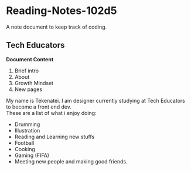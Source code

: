 # Reading-Notes-102d5
A note document to keep track of coding.  
## Tech Educators  
**Document Content**  
 1. Brief intro  
 2. About  
 3. Growth Mindset  
 4. New pages  

My name is Tekenatei. I am designer currently studying at Tech Educators to become a front end dev.  
These are a list of what i enjoy doing:  
 + Drumming  
 + Illustration
 + Reading and Learning new stuffs
 + Football
 + Cooking
 + Gaming (FIFA)
 + Meeting new people and making good friends.  
